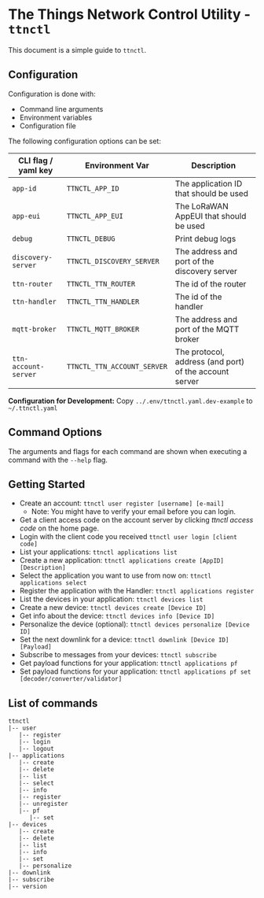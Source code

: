 # The Things Network Control Utility - `ttnctl`

This document is a simple guide to `ttnctl`.

## Configuration

Configuration is done with:

* Command line arguments
* Environment variables
* Configuration file

The following configuration options can be set:

| CLI flag / yaml key   | Environment Var             | Description  |
|-----------------------|-----------------------------|--------------|
| `app-id`              | `TTNCTL_APP_ID`             | The application ID that should be used |
| `app-eui`             | `TTNCTL_APP_EUI`            | The LoRaWAN AppEUI that should be used |
| `debug`               | `TTNCTL_DEBUG`              | Print debug logs |
| `discovery-server`    | `TTNCTL_DISCOVERY_SERVER`   | The address and port of the discovery server |
| `ttn-router`          | `TTNCTL_TTN_ROUTER`         | The id of the router |
| `ttn-handler`         | `TTNCTL_TTN_HANDLER`        | The id of the handler |
| `mqtt-broker`         | `TTNCTL_MQTT_BROKER`        | The address and port of the MQTT broker |
| `ttn-account-server`  | `TTNCTL_TTN_ACCOUNT_SERVER` | The protocol, address (and port) of the account server |

**Configuration for Development:** Copy `../.env/ttnctl.yaml.dev-example` to `~/.ttnctl.yaml`

## Command Options

The arguments and flags for each command are shown when executing a command with the `--help` flag.

## Getting Started

* Create an account: `ttnctl user register [username] [e-mail]`
    * Note: You might have to verify your email before you can login.
* Get a client access code on the account server by clicking *ttnctl access
  code* on the home page.
* Login with the client code you received `ttnctl user login [client code]`
* List your applications: `ttnctl applications list`
* Create a new application: `ttnctl applications create [AppID] [Description]`
* Select the application you want to use from now on: `ttnctl applications select`
* Register the application with the Handler: `ttnctl applications register`
* List the devices in your application: `ttnctl devices list`
* Create a new device: `ttnctl devices create [Device ID]`
* Get info about the device: `ttnctl devices info [Device ID]`
* Personalize the device (optional): `ttnctl devices personalize [Device ID]`
* Set the next downlink for a device: `ttnctl downlink [Device ID] [Payload]`
* Subscribe to messages from your devices: `ttnctl subscribe`
* Get payload functions for your application: `ttnctl applications pf`
* Set payload functions for your application: `ttnctl applications pf set [decoder/converter/validator]`

## List of commands

```
ttnctl
|-- user
   |-- register
   |-- login
   |-- logout
|-- applications
   |-- create
   |-- delete
   |-- list
   |-- select
   |-- info
   |-- register
   |-- unregister
   |-- pf
      |-- set
|-- devices
   |-- create
   |-- delete
   |-- list
   |-- info
   |-- set
   |-- personalize
|-- downlink
|-- subscribe
|-- version
```
